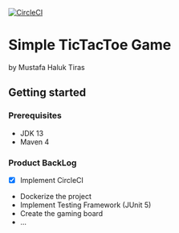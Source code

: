 [![CircleCI](https://circleci.com/gh/haluktiras/event-processor.svg?style=svg)](https://app.circleci.com/pipelines/github/haluktiras/tictactoe)

# Simple TicTacToe Game #
by Mustafa Haluk Tiras

## Getting started ##
### Prerequisites ###
* JDK 13
* Maven 4

### Product BackLog ###
*[x] Implement CircleCI
* Dockerize the project
* Implement Testing Framework (JUnit 5)
* Create the gaming board
* ...


